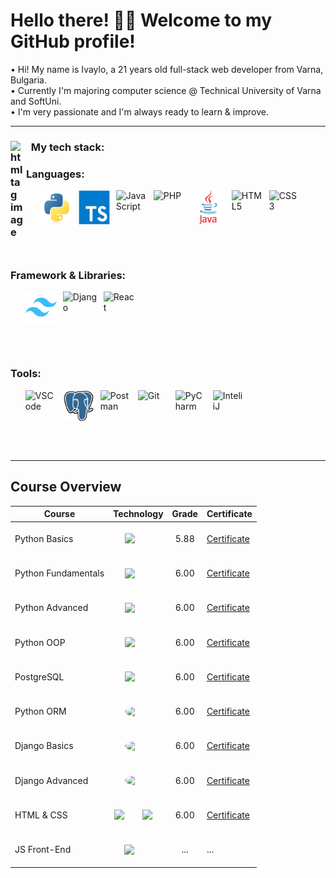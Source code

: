 # Hello there! 👋🏻 Welcome to my GitHub profile! 

• Hi! My name is Ivaylo, a 21 years old full-stack web developer from Varna, Bulgaria. <br>
• Currently I'm majoring computer science @ Technical University of Varna and SoftUni. <br>
• I'm very passionate and I'm always ready to learn & improve. <br>

---
### <img align="left" alt="html tag image" src="https://media2.giphy.com/media/QssGEmpkyEOhBCb7e1/giphy.gif?cid=ecf05e47a0n3gi1bfqntqmob8g9aid1oyj2wr3ds3mg700bl&rid=giphy.gif" width="25"> &nbsp; My tech stack:

### <p>Languages:<p>

<ul style="display: flex">
    <img align="left" alt="Python" width="50px" src="https://github.com/devicons/devicon/blob/v2.14.0/icons/python/python-original.svg" style="padding-right:10px;" />
    <img align="left" alt="TypeScript" width="50px" src="https://github.com/devicons/devicon/blob/v2.14.0/icons/typescript/typescript-original.svg" style="padding-right:10px;" />
    <img align="left" alt="JavaScript" width="50px" src="https://cdn.jsdelivr.net/gh/devicons/devicon/icons/javascript/javascript-original.svg" style="padding-right:10px;" />
    <img align="left" alt="PHP" width="50px" src="https://cdn.jsdelivr.net/gh/devicons/devicon/icons/php/php-original.svg" style="padding-right:10px;" />
    <img align="left" alt="Java" width="55px" src="https://github.com/devicons/devicon/blob/v2.14.0/icons/java/java-original-wordmark.svg" style="padding-right:10px;" />
    <img align="left" alt="HTML5" width="50px" src="https://cdn.jsdelivr.net/gh/devicons/devicon/icons/html5/html5-original.svg" style="padding-right:10px;" />
    <img align="left" alt="CSS3" width="50px" src="https://cdn.jsdelivr.net/gh/devicons/devicon/icons/css3/css3-original.svg" style="padding-right:10px;" />
</ul>

<br>
<br>

### <p>Framework & Libraries:<p>

<ul style="display: flex">
    <img align="left" alt="TailwindCSS" width="50px" src="https://github.com/devicons/devicon/blob/v2.14.0/icons/tailwindcss/tailwindcss-plain.svg" style="padding-right:10px;" />
    <img align="left" alt="Django" width="55px" src="https://next-js-portfolio-frontend.vercel.app/images/logo-django.png" style="padding-right:10px;" />
    <img align="left" alt="React" width="50px" src="https://cdn.jsdelivr.net/gh/devicons/devicon/icons/react/react-original.svg" style="padding-right:10px;" />
</ul>

<br>
<br>

### <p>Tools:<p>

<ul style="display: flex">
    <img align="left" alt="VSCode" width="50px" src="https://cdn.jsdelivr.net/gh/devicons/devicon@latest/icons/vscode/vscode-original-wordmark.svg" style="padding-right:10px;" />
    <img align="left" alt="PostgreSQL" width="50px" src="https://github.com/devicons/devicon/blob/v2.14.0/icons/postgresql/postgresql-original.svg" style="padding-right:10px;" />
    <img align="left" alt="Postman" width="50px" src="https://cdn.jsdelivr.net/gh/devicons/devicon@latest/icons/postman/postman-original.svg" style="padding-right:10px;" />
    <img align="left" alt="Git" width="50px" src="https://cdn.jsdelivr.net/gh/devicons/devicon/icons/git/git-original.svg" style="padding-right:10px;" />
    <img align="left" alt="PyCharm" width="50px" src="https://cdn.jsdelivr.net/gh/devicons/devicon@latest/icons/pycharm/pycharm-original.svg" style="padding-right:10px;" />
    <img align="left" alt="InteliiJ" width="50px" src="https://cdn.jsdelivr.net/gh/devicons/devicon@latest/icons/intellij/intellij-original.svg" style="padding-right:10px;" />
</ul>

<br>
<br>

---

## Course Overview

| Course              | Technology                                                                                                   | Grade | Certificate |
|---------------------|-------------------------------------------------------------------------------------------------------------------|-------|-------------|
| Python Basics       | <div align="center" style="display: flex; justify-content: center; align-items: center; height: 50px;"><img width="42" src="https://cdn.iconscout.com/icon/free/png-256/free-python-2-226051.png?f=webp&w=256"></div>              | <div style="text-align: center;">5.88</div>  | [Certificate](https://softuni.bg/certificates/certificates/converttoimage/147360?code=ae0c3d5e) |
| Python Fundamentals | <div align="center" style="display: flex; justify-content: center; align-items: center; height: 50px;"><img width="42" src="https://cdn.iconscout.com/icon/free/png-256/free-python-2-226051.png?f=webp&w=256"></div>              | <div style="text-align: center;">6.00</div>  | [Certificate](https://softuni.bg/certificates/certificates/converttoimage/166757?code=a64a8746) |
| Python Advanced     | <div align="center" style="display: flex; justify-content: center; align-items: center; height: 50px;"><img width="42" src="https://cdn.iconscout.com/icon/free/png-256/free-python-2-226051.png?f=webp&w=256"></div>              | <div style="text-align: center;">6.00</div>  | [Certificate](https://softuni.bg/certificates/certificates/converttoimage/173743?code=c522f868) |
| Python OOP          | <div align="center" style="display: flex; justify-content: center; align-items: center; height: 50px;"><img width="42" src="https://cdn.iconscout.com/icon/free/png-256/free-python-2-226051.png?f=webp&w=256"></div>              | <div style="text-align: center;">6.00</div>  | [Certificate](https://softuni.bg/certificates/certificates/converttoimage/180799?code=f0b98d92) |
| PostgreSQL          | <div align="center" style="display: flex; justify-content: center; align-items: center; height: 50px;"><img width="42" src="https://upload.wikimedia.org/wikipedia/commons/2/29/Postgresql_elephant.svg"></div>             | <div style="text-align: center;">6.00</div>  | [Certificate](https://softuni.bg/certificates/certificates/converttoimage/185959?code=82291b43) |
| Python ORM          | <div align="center" style="display: flex; justify-content: center; align-items: center; height: 50px;"><img width="42" src="https://next-js-portfolio-frontend.vercel.app/images/logo-django.png" style="border-radius: 50%;"></div>              | <div style="text-align: center;">6.00</div>  | [Certificate](https://softuni.bg/certificates/certificates/converttoimage/193770?code=42e4d17f) |
| Django Basics       | <div align="center" style="display: flex; justify-content: center; align-items: center; height: 50px;"><img width="42" src="https://next-js-portfolio-frontend.vercel.app/images/logo-django.png" style="border-radius: 50%;"></div>  | <div style="text-align: center;">6.00</div>  | [Certificate](https://softuni.bg/certificates/certificates/converttoimage/207379?code=f497e80d) |
| Django Advanced     | <div align="center" style="display: flex; justify-content: center; align-items: center; height: 50px;"><img width="42" src="https://next-js-portfolio-frontend.vercel.app/images/logo-django.png" style="border-radius: 50%;"></div>  | <div style="text-align: center;">6.00</div>  | [Certificate](https://softuni.bg/certificates/certificates/converttoimage/212672?code=b56c6311) |
| HTML & CSS          | <div align="center" style="display: flex; justify-content: center; align-items: center; height: 50px;"><img width="45" src="https://upload.wikimedia.org/wikipedia/commons/6/61/HTML5_logo_and_wordmark.svg"> <img width="32" src="https://upload.wikimedia.org/wikipedia/commons/d/d5/CSS3_logo_and_wordmark.svg"></div>         | <div style="text-align: center;">6.00</div>  | [Certificate](https://softuni.bg/certificates/certificates/converttoimage/218403?code=9b595196) |
| JS Front-End        | <div align="center" style="display: flex; justify-content: center; align-items: center; height: 50px;"><img width="45" src="https://camo.githubusercontent.com/16bbe3c62e06c0099a8bd86816b7993b3eb49d8cd21eb74c7bff7db7dc3787b7/68747470733a2f2f63646e2e6a7364656c6976722e6e65742f67682f64657669636f6e732f64657669636f6e2f69636f6e732f6a6176617363726970742f6a6176617363726970742d6f726967696e616c2e737667"></div> | <div style="text-align: center;">...</div>  |     ...        |


